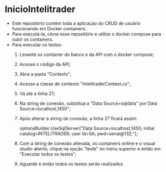 # InicioIntelitrader

- Este repositório contém toda a aplicação do CRUD de usuário funcionando em Docker containers. 
- Para executá-la, clone esse repositório e utilize o docker compose para subir os containers.  
- Para executar os testes:
    1. Levante os container do banco e da API com o docker compose;
    2. Acesse o código da API;
    3. Abra a pasta "Contexts";
    4. Acesse a classe de contexto "IntelitraderContext.cs";
    5. Vá até a linha 27;
    6. Na string de conexão, substitua a "Data Source=sqldata" por Data Source=localhost,1450";
    7. Após alterar a string de conexão, a linha 27 ficará assim:
          
          optionsBuilder.UseSqlServer("Data Source=localhost,1450; initial catalog=INTELITRADER; user Id=SA; pwd=senai@132;");
          
    8. Com a string de conexão alterada, os contaneirs online e o visual studio aberto, clique na opção "teste" no menu superior e então em "Executar todos os testes";
    9. Aguarde e então todos os testes serão realizados.
